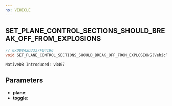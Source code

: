 ```yaml
---
ns: VEHICLE
---
```

## SET_PLANE_CONTROL_SECTIONS_SHOULD_BREAK_OFF_FROM_EXPLOSIONS

```c
// 0xDD8A2D3337F04196
void SET_PLANE_CONTROL_SECTIONS_SHOULD_BREAK_OFF_FROM_EXPLOSIONS(Vehicle plane, BOOL toggle);
```

```
NativeDB Introduced: v3407
```

## Parameters
* **plane**: 
* **toggle**: 
